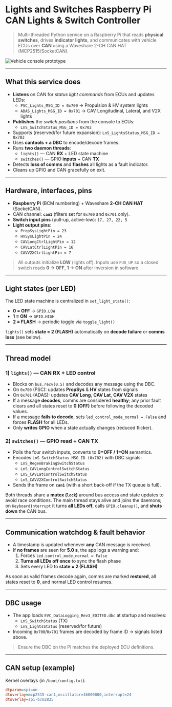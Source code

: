 

# Lights and Switches Raspberry Pi CAN Lights & Switch Controller

> Multi-threaded Python service on a Raspberry Pi that reads **physical switches**, drives **indicator lights**, and communicates with vehicle ECUs over **CAN** using a Waveshare 2-CH CAN HAT (MCP2515/SocketCAN).

![Vehicle console prototype](assets/vehicle-console.jpg)

---

## What this service does

- **Listens** on CAN for *status light commands* from ECUs and updates LEDs:
  - `PSC_Lights_MSG_ID = 0x700` → Propulsion & HV system lights
  - `ADAS_Lights_MSG_ID = 0x701` → CAV Longitudinal, Lateral, and V2X lights
- **Publishes** the *switch positions* from the console to ECUs:
  - `LnS_SwitchStatus_MSG_ID = 0x702`
- Supports (reserved/for future expansion): `LnS_LightsStatus_MSG_ID = 0x703`  
- Uses **cantools + a DBC** to encode/decode frames.
- Runs **two daemon threads**:
  - `lights()` — CAN **RX** + LED state machine
  - `switches()` — GPIO **inputs** + CAN **TX**
- Detects **loss of comms** and **flashes** all lights as a fault indicator.
- Cleans up GPIO and CAN gracefully on exit.

---

## Hardware, interfaces, pins

- **Raspberry Pi** (BCM numbering) + Waveshare **2-CH CAN HAT** (SocketCAN).
- CAN channel: **`can1`** (filters set for `0x700` and `0x701` only).
- **Switch input pins** (pull-up, active-low): `17, 27, 22, 5`
- **Light output pins**:  
  - `PropSysLightPin = 23`  
  - `HVSysLightPin = 24`  
  - `CAVLongCtrlLightPin = 12`  
  - `CAVLatCtrlLightPin = 16`  
  - `CAVV2XCtrlLightPin = 7`

> All outputs initialize **LOW** (lights off). Inputs use `PUD_UP` so a closed switch reads **0 → OFF**, **1 → ON** after inversion in software.

---

## Light states (per LED)

The LED state machine is centralized in `set_light_state()`:

- **0 = OFF** → `GPIO.LOW`  
- **1 = ON** → `GPIO.HIGH`  
- **2 = FLASH** → periodic toggle via `toggle_light()`  

`lights()` sets **state = 2 (FLASH)** automatically on **decode failure** or **comms loss** (see below).

---

## Thread model

### 1) `lights()` — CAN RX + LED control
- Blocks on `bus.recv(0.5)` and decodes any message using the DBC.
- On `0x700` (PSC): updates **PropSys** & **HV** states from signals  
- On `0x701` (ADAS): updates **CAV Long**, **CAV Lat**, **CAV V2X** states
- If a message **decodes**, comms are considered **healthy**; any prior fault clears and all states reset to **0 (OFF)** before following the decoded values.
- If a message **fails to decode**, sets `led_control_mode_normal = False` and forces **FLASH** for all LEDs.
- Only **writes GPIO** when a state actually changes (reduced flicker).

### 2) `switches()` — GPIO read + CAN TX
- Polls the four switch inputs, converts to **0=OFF / 1=ON** semantics.
- Encodes `LnS_SwitchStatus_MSG_ID (0x702)` with DBC signals:
  - `LnS_RegenBrakingSwitchStatus`
  - `LnS_CAVLongControlSwitchStatus`
  - `LnS_CAVLatControlSwitchStatus`
  - `LnS_CAVV2XControlSwitchStatus`
- Sends the frame on **`can1`** (with a short back-off if the TX queue is full).

Both threads share a **mutex (`lock`)** around bus access and state updates to avoid race conditions. The main thread stays alive and joins the daemons; on `KeyboardInterrupt` it turns **all LEDs off**, calls `GPIO.cleanup()`, and **shuts down** the CAN bus.

---

## Communication watchdog & fault behavior

- A timestamp is updated whenever **any** CAN message is received.  
- If **no frames** are seen for **5.0 s**, the app logs a warning and:
  1. Forces `led_control_mode_normal = False`
  2. **Turns all LEDs off once** to sync the flash phase
  3. Sets every LED to **state = 2 (FLASH)**

As soon as valid frames decode again, comms are marked **restored**, all states reset to **0**, and normal LED control resumes.

---

## DBC usage

- The app loads `EVC_DataLogging_Rev3_EDITED.dbc` at startup and resolves:
  - `LnS_SwitchStatus` (TX)  
  - `LnS_LightsStatus` (reserved/for future)  
- Incoming `0x700`/`0x701` frames are decoded by frame ID → signals listed above.  
> Ensure the DBC on the Pi matches the deployed ECU definitions.

---

## CAN setup (example)

Kernel overlays (in `/boot/config.txt`):
```ini
dtparam=spi=on
dtoverlay=mcp2515-can1,oscillator=16000000,interrupt=24
dtoverlay=spi-bcm2835
